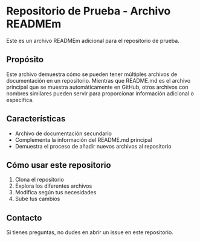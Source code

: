 # Repositorio de Prueba - Archivo READMEm

Este es un archivo READMEm adicional para el repositorio de prueba.

## Propósito

Este archivo demuestra cómo se pueden tener múltiples archivos de documentación en un repositorio. Mientras que README.md es el archivo principal que se muestra automáticamente en GitHub, otros archivos con nombres similares pueden servir para proporcionar información adicional o específica.

## Características

- Archivo de documentación secundario
- Complementa la información del README.md principal
- Demuestra el proceso de añadir nuevos archivos al repositorio

## Cómo usar este repositorio

1. Clona el repositorio
2. Explora los diferentes archivos
3. Modifica según tus necesidades
4. Sube tus cambios

## Contacto

Si tienes preguntas, no dudes en abrir un issue en este repositorio. 